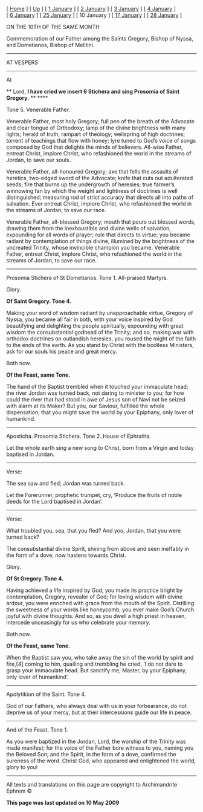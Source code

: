 \[ [Home](index.md) \] \[ [Up](jan-int.md) \] \[ [1 January](1january.md) \] \[ [2 January](jan02.md) \] \[ [3 January](3_january.md) \] \[ [4 January](4_january.md) \] \[ [6 January](6january.md) \] \[ [25 January](25_january.md) \] \[ 10 January \] \[ [17 January](17%20January.md) \] \[ [28 January](28_january.md) \]

ON THE 10TH OF THE SAME MONTH

Commemoration of our Father among the Saints Gregory, Bishop of Nyssa, and Dometianos, Bishop of Melitini.

****

AT VESPERS

****

At

** Lord, **I have cried we insert 6 Stichera and sing Prosomia of Saint Gregory.** ** ****

Tone 5. Venerable Father.

Venerable Father, most holy Gregory; full pen of the breath of the Advocate and clear tongue of Orthodoxy; lamp of the divine brightness with many lights; herald of truth, rampart of theology; wellspring of high doctrines; torrent of teachings that flow with honey; lyre tuned to God’s voice of songs composed by God that delights the minds of believers. All-wise Father, entreat Christ, implore Christ, who refashioned the world in the streams of Jordan, to save our souls.

Venerable Father, all-honoured Gregory; axe that fells the assaults of heretics, two-edged sword of the Advocate; knife that cuts out adulterated seeds; fire that burns up the undergrowth of heresies; true farmer’s winnowing fan by which the weight and lightness of doctrines is well distinguished; measuring rod of strict accuracy that directs all into paths of salvation. Ever entreat Christ, implore Christ, who refashioned the world in the streams of Jordan, to save our race.

Venerable Father, all-blessed Gregory; mouth that pours out blessed words, drawing them from the inexhaustible and divine wells of salvation, expounding for all words of prayer; rule that directs to virtue; you became radiant by contemplation of things divine, illumined by the brightness of the uncreated Trinity, whose invincible champion you became. Venerable Father, entreat Christ, implore Christ, who refashioned the world in the streams of Jordan, to save our race.

****

Prosomia Stichera of St Dometianos.
Tone 1. All-praised Martyrs.

Glory.

**Of Saint Gregory.
Tone 4.**

Making your word of wisdom radiant by unapproachable virtue, Gregory of Nyssa, you became all fair in both, with your voice inspired by God beautifying and delighting the people spiritually, expounding with great wisdom the consubstantial godhead of the Trinity; and so, making war with orthodox doctrines on outlandish heresies, you roused the might of the faith to the ends of the earth. As you stand by Christ with the bodiless Ministers, ask for our souls his peace and great mercy.

Both now.

**Of the Feast, same Tone.**

The hand of the Baptist trembled when it touched your immaculate head; the river Jordan was turned back, not daring to minister to you; for how could the river that had stood in awe of Jesus son of Navi not be seized with alarm at its Maker? But you, our Saviour, fulfilled the whole dispensation, that you might save the world by your Epiphany, only lover of humankind.

****

Aposticha. Prosomia Stichera.
Tone 2. House of Ephratha.

Let the whole earth sing a new song to Christ, born from a Virgin and today baptised in Jordan.

****

Verse:

The sea saw and fled; Jordan was turned back.

Let the Forerunner, prophetic trumpet, cry, ‘Produce the fruits of noble deeds for the Lord baptised in Jordan’.

****

Verse:

What troubled you, sea, that you fled? And you, Jordan, that you were turned back?

The consubstantial divine Spirit, shining from above and seen ineffably in the form of a dove, now hastens towards Christ.

Glory.

**Of St Gregory.
Tone 4.**

Having achieved a life inspired by God, you made its practice bright by contemplation, Gregory, revealer of God; for loving wisdom with divine ardour, you were enriched with grace from the mouth of the Spirit. Distilling the sweetness of your words like honeycomb, you ever make God’s Church joyful with divine thoughts. And so, as you dwell a high priest in heaven, intercede unceasingly for us who celebrate your memory.

Both now.

**Of the Feast, same Tone.**

When the Baptist saw you, who take away the sin of the world by spirit and fire,\[4\] coming to him, quailing and trembling he cried, ‘I do not dare to grasp your immaculate head. But sanctify me, Master, by your Epiphany, only lover of humankind’.

****

Apolytikion of the Saint. Tone 4.

God of our Fathers, who always deal with us in your forbearance, do not deprive us of your mercy, but at their intercessions guide our life in peace.

****

And of the Feast. Tone 1.

As you were baptized in the Jordan, Lord, the worship of the Trinity was made manifest; for the voice of the Father bore witness to you, naming you the Beloved Son; and the Spirit, in the form of a dove, confirmed the sureness of the word. Christ God, who appeared and enlightened the world, glory to you!

------------------------------------------------------------------------

All texts and translations on this page are copyright to
Archimandrite Ephrem ©

**This page was last updated on 10 May 2009**
